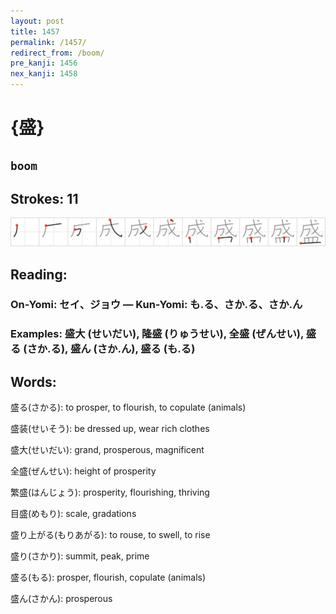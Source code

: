 ```yaml
---
layout: post
title: 1457
permalink: /1457/
redirect_from: /boom/
pre_kanji: 1456
nex_kanji: 1458
---
```


# {盛}

## `boom`

## Strokes: 11

<div class="stroke"><img src="../images/E79B9B.png" /></div>

## Reading:

### On-Yomi: セイ、ジョウ &mdash; Kun-Yomi: も.る、さか.る、さか.ん

### Examples: 盛大 (せいだい), 隆盛 (りゅうせい), 全盛 (ぜんせい), 盛る (さか.る), 盛ん (さか.ん), 盛る (も.る)

## Words:

盛る(さかる): to prosper, to flourish, to copulate (animals)

盛装(せいそう): be dressed up, wear rich clothes

盛大(せいだい): grand, prosperous, magnificent

全盛(ぜんせい): height of prosperity

繁盛(はんじょう): prosperity, flourishing, thriving

目盛(めもり): scale, gradations

盛り上がる(もりあがる): to rouse, to swell, to rise

盛り(さかり): summit, peak, prime

盛る(もる): prosper, flourish, copulate (animals)

盛ん(さかん): prosperous

